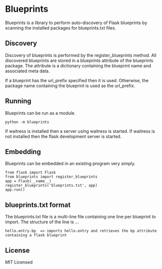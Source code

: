# Blueprints

Blueprints is a library to perform auto-discovery of Flask blueprints
by scanning the installed packages for blueprints.txt files.

## Discovery

Discovery of blueprints is performed by the register_blueprints method.
All discovered blueprints are stored in a blueprints attribute of the blueprints package.
The attribute is a dictionary containing the blueprint name and associated meta data.

If a blueprint has the url_prefix specified then it is used.
Otherwise, the package name containing the blueprint is used as the url_prefix.

## Running

Blueprints can be run as a module.

    python -m blueprints

If waitress is installed then a server using waitress is started.
If waitress is not installed then the flask development server is started.

## Embedding

Blueprints can be embedded in an existing program very simply.

    from flask import Flask
    from blueprints import register_blueprints
    app = Flask(__name__)
    register_blueprints('blueprints.txt', app)
    app.run()

## blueprints.txt format

The blueprints.txt file is a multi-line file containing one line per blueprint to import.
The structure of the line is <package>.<module>.<blueprint>.

    hello.entry.bp  => imports hello.entry and retrieves the bp attribute containing a flask blueprint

## License

MIT Licensed
